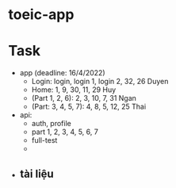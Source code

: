# toeic-app

# Task
- app (deadline: 16/4/2022)
    - Login: login, login 1, login 2, 32, 26 Duyen
    - Home: 1, 9, 30, 11, 29 Huy
    - (Part 1, 2, 6): 2, 3, 10, 7, 31 Ngan
    - (Part: 3, 4, 5, 7): 4, 8, 5, 12, 25 Thai
- api: 
    - auth, profile
    - part 1, 2, 3, 4, 5, 6, 7
    - full-test
    - 
- tài liệu
    - 
